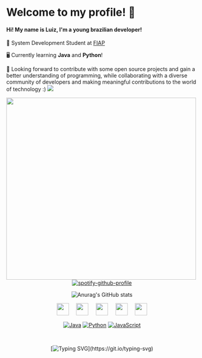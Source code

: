 # Welcome to my profile! 👾
#### Hi! My name is Luiz, I'm a young brazilian developer!

📒 System Development Student at [FIAP](https://www.fiap.com.br/)

🖥️ Currently learning **Java** and **Python**!

👀 Looking forward to contribute with some open source projects and gain a better understanding of programming, while collaborating with a diverse community of developers and making meaningful contributions to the world of technology :)
<img src="https://user-images.githubusercontent.com/73097560/115834477-dbab4500-a447-11eb-908a-139a6edaec5c.gif">


<div>
<img height="480" width="500" src="https://i-cdn.embed.ly/1/display?key=fd92ebbc52fc43fb98f69e50e7893c13&url=http%3A%2F%2Fi.imgur.com%2F9wInGMd.gif"  align="left"> 
<br>
</div>
<div align="center">

[![spotify-github-profile](https://spotify-github-profile.vercel.app/api/view?uid=31eiydi72lzekaunzxyiv7n6kt7a&cover_image=true&theme=novatorem&show_offline=true&background_color=121212&interchange=false&bar_color_cover=true&bar_color=53b14f)](https://github.com/kittinan/spotify-github-profile)



![Anurag's GitHub stats](https://github-readme-stats.vercel.app/api?username=L3to&show_icons=true&theme=tokyonight)

[<img height="32" width="32" src="https://cdn.simpleicons.org/instagram/" />](https://www.instagram.com/leto__w/) &nbsp;&nbsp;&nbsp;
[<img height="32" width="32" src="https://cdn.simpleicons.org/linkedin/" />](https://www.linkedin.com/in/luiz-felipe-campos-da-silva-b47074269/) &nbsp;&nbsp;&nbsp;
[<img height="32" width="32" src="https://cdn.simpleicons.org/x/023E8B" />](https://twitter.com/Leto_w) &nbsp;&nbsp;&nbsp;
[<img height="32" width="32" src="https://cdn.simpleicons.org/discord" />](https://discord.com/channels/letoooooooo/) &nbsp;&nbsp;&nbsp;
[<img height="32" width="32" src="https://cdn.simpleicons.org/microsoftoutlook" />](mailto:lf2006@hotmail.com.br)

[![Java](https://img.shields.io/badge/Java-ED8B00?style=for-the-badge&logo=openjdk&logoColor=white)](https://www.java.com/)
[![Python](https://img.shields.io/badge/Python-3776AB?style=for-the-badge&logo=python&logoColor=white)](https://www.python.org/)
[![JavaScript](https://img.shields.io/badge/JavaScript-F7DF1E?style=for-the-badge&logo=javascript&logoColor=black)](https://developer.mozilla.org/en-US/docs/Web/JavaScript)


&nbsp;&nbsp;&nbsp;

[![Typing SVG](https://readme-typing-svg.demolab.com?font=Ojuju&size=40&duration=4000&pause=1000&center=true&vCenter=true&random=false&width=435&lines=good+grief!)](https://git.io/typing-svg)


    




